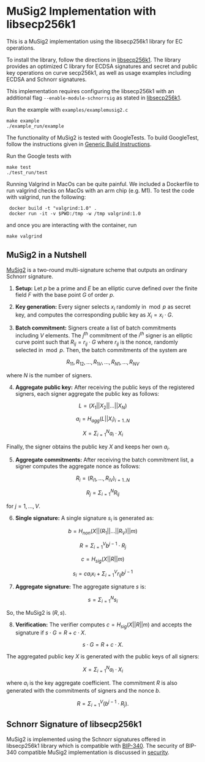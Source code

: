 # MuSig2 Implementation with libsecp256k1

This is a MuSig2 implementation using the libsecp256k1 library for EC operations.

To install the library, follow the directions in [libsecp256k1](https://github.com/bitcoin-core/secp256k1).
The library provides an optimized C library for ECDSA signatures and secret and public key operations on curve 
secp256k1, as well as usage examples including ECDSA and Schnorr signatures.

This implementation requires configuring the libsecp256k1 with an additional flag `--enable-module-schnorrsig` as stated in [libsecp256k1](https://github.com/bitcoin-core/secp256k1).

Run the example with `examples/examplemusig2.c`

```shell
make example
./example_run/example
```

The functionality of MuSig2 is tested with GoogleTests. To build GoogleTest, follow the instructions given in 
[Generic Build Instructions](https://github.com/google/googletest/blob/main/googletest/README.md).

Run the Google tests with

```shell
make test
./test_run/test
```

Running Valgrind in MacOs can be quite painful.
We included a Dockerfile to run valgrind checks on MacOs with an arm chip (e.g. M1).
To test the code with valgrind, run the following:
```shell
 docker build -t "valgrind:1.0" .
 docker run -it -v $PWD:/tmp -w /tmp valgrind:1.0
```

and once you are interacting with the container, run
```shell
make valgrind
```


## MuSig2 in a Nutshell
[MuSig2](https://eprint.iacr.org/2020/1261.pdf)
is a two-round multi-signature scheme that outputs an ordinary Schnorr signature.

1. **Setup:** Let $p$ be a prime and $E$ be an elliptic curve defined over the finite field $F$ with the base point $G$ of order $p$.

2. **Key generation:** Every signer selects $x_i$ randomly in $\bmod p$ as secret key, and computes the corresponding
   public key as $X_i = x_i \cdot G$.

3. **Batch commitment:** Signers create a list of batch commitments including $V$ elements.
   The $j^{th}$ commitment of the $i^{th}$ signer is an elliptic curve point such that $R_{ij} = r_{ij} \cdot G$ where
   $r_{ij}$ is the nonce, randomly selected in $\bmod p$. Then, the batch commitments of the system are

$$ {R_{11}, R_{12}, \ldots, R_{1V},\ldots, R_{N1}, \ldots, R_{NV}} $$

where $N$ is the number of signers.

4. **Aggregate public key:** After receiving the public keys of the registered signers, each signer aggregate the public key as follows:

$$ L = (X_1 || X_2 || \ldots || X_N) $$

$$ a_i = H_{agg}(L || X_i)_{i = 1..N} $$

$$ X = \Sigma_{i = 1}^{N} a_i \cdot X_i $$

Finally, the signer obtains the public key $X$ and keeps her own $a_i$.

5. **Aggregate commitments:** After receiving the batch commitment list, a signer computes the aggregate nonce as follows:

$$ R_i = (R_{i1}, \ldots, R_{iV})_{i = 1..N} $$

$$ R_j = \Sigma_{i = 1}^{N} R_{ij} $$

for $j = 1, \ldots, V$.

6. **Single signature:** A single signature $s_i$ is generated as:

$$ b = H_{non}(X || (R_1 || \ldots || R_V) || m) $$

$$ R = \Sigma_{i = 1}^{V}{b^{j-1}} \cdot R_j $$

$$ c = H_{sig}(X || R || m) $$

$$ s_i = c  a_i x_i + \Sigma_{i = 1}^{V}r_{ij} b^{j-1}$$

7. **Aggregate signature:** The aggregate signature $s$ is:

$$ s = \Sigma_{i = 1}^{N}s_i $$

So, the MuSig2 is $(R, s)$.

8. **Verification:** The verifier computes $c = H_{sig}(X || R || m)$ and accepts the signature if $s \cdot G = R + c \cdot X$.

$$ s \cdot G = R + c \cdot X. $$

The aggregated public key $X$ is generated with the public keys of all signers:

$$ X = \Sigma_{i = 1}^{N} a_i \cdot X_i $$

where $a_i$ is the key aggregate coefficient.
The commitment $R$ is also generated with the commitments of signers and the nonce $b$.

$$ R = \Sigma_{i = 1}^{V}({b^{j-1}} \cdot R_j). $$


## Schnorr Signature of libsecp256k1
MuSig2 is implemented using the Schnorr signatures offered in libsecp256k1 library which is compatible with [BIP-340](https://github.com/bitcoin/bips/blob/master/bip-0340.mediawiki).
The security of BIP-340 compatible MuSig2 implementation is discussed in [security](/SECURITY.md).
